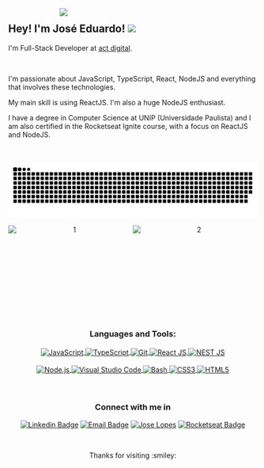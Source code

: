 <img align="right" width="400" src="https://www.cerebro.fit/uploads/thumbnails/course_thumbnails/course_thumbnail_default_70.jpg" />

<h2>Hey! I'm <b>José Eduardo!</b> <img src="https://raw.githubusercontent.com/tavareshenrique/tavareshenrique/master/gifs/Hi.gif" width="25px"></h2>

I'm Full-Stack Developer at [act digital](https://actdigital.com).

<br />

I'm passionate about JavaScript, TypeScript, React, NodeJS and everything that involves these technologies.

My main skill is using ReactJS. I'm also a huge NodeJS enthusiast.

I have a degree in Computer Science at UNIP (Universidade Paulista) and I am also certified in the Rocketseat Ignite course, with a focus on ReactJS and NodeJS.

<br />
<br />

<div align="center" >
    <img align="center" alt="HTML5" src="https://github.com/zeeduardoz/zeeduardoz/blob/main/github-user-contribution.svg" /> 
    <br />
    <br />
    <div align="center" style="width: 100%; display:flex; flex-direction: row; align-items: center; justify-content: center">
        <img width="380px" align="left" alt="1" src="https://github-readme-stats.vercel.app/api?username=zeeduardoz&show_icons=true&theme=omni&count_private=true" />
        <img width="380px" align="right" alt="2" src="https://github-readme-stats.vercel.app/api/top-langs/?username=zeeduardoz&count_private=true&langs_count=4&layout=compact&theme=omni&hide=html,tsql,css,plpgsql,objective-c" />
    </div>
</div>
    
<br />
<br />
<br />
<br />
<br />
<br />
<br />
<br />
<br />
<br />

<div align="center">
   <h3>Languages and Tools:</h3>
    <div>
         <a href="https://developer.mozilla.org/pt-BR/docs/Web/JavaScript">
            <img align="center" alt="JavaScript" src="https://img.shields.io/badge/-Javascript-222222?style=for-the-badge&logoColor=ff0&logo=javascript" />
        </a>
        <a href="https://developer.mozilla.org/pt-BR/docs/Web/TypeScript">
            <img align="center" alt="TypeScript" src="https://img.shields.io/badge/-TypeScript-222222?style=for-the-badge&logoColor=2F74C0&logo=typescript" />
        </a>
        <a href="https://git-scm.com">
            <img align="center" alt="Git" src="https://img.shields.io/badge/-Git-F54D27?style=for-the-badge&logoColor=fff&logo=git" />
         </a>
         <a href="https://pt-br.reactjs.org">
            <img align="center" alt="React JS" src="https://img.shields.io/badge/-React-0499B0?style=for-the-badge&logoColor=fff&logo=react" />
        </a>
        <a href="https://nestjs.com">
            <img align="center" alt="NEST JS" src="https://img.shields.io/badge/-NEST_JS-ccc?style=for-the-badge&logoColor=E0234E&logo=nestJS" />
        </a>  
    </div>
    <br/>
    <div>
        <a href="https://nodejs.org/en/">
            <img align="center" alt="Node.js" src="https://img.shields.io/badge/-Node_JS-018635?style=for-the-badge&logoColor=fff&logo=node.js" />
        </a>
        <a href="https://code.visualstudio.com">
            <img align="center" alt="Visual Studio Code" src="https://img.shields.io/badge/-VS_Code-0074C1?style=for-the-badge&logoColor=fff&logo=visual-studio-code" />
        </a>
        <a href="https://ohmyz.sh">
            <img align="center" alt="Bash" src="https://img.shields.io/badge/-Terminal-0277BD?style=for-the-badge&logoColor=fff&logo=powershell" />
        </a>
        <a href="https://www.w3.org/Style/CSS/Overview.en.html">
            <img align="center" alt="CSS3" src="https://img.shields.io/badge/-CSS3-57A7E4?style=for-the-badge&logoColor=fff&logo=css3" />
        </a>
        <a href="https://developer.mozilla.org/pt-BR/docs/Web/HTML/HTML5"> 
            <img align="center" alt="HTML5" src="https://img.shields.io/badge/-HTML5-E54C21?style=for-the-badge&logoColor=fff&logo=html5" /> 
        </a>
    </div>
 </div>
<div>

<br/>
<br/>

<div align="center">
    <h3 align="center">Connect with me in</h3>

[![Linkedin Badge](https://img.shields.io/badge/-José%20Lopes-blue?style=for-the-badge&logo=Linkedin&logoColor=white&link=https://www.linkedin.com/in/jose-eduardo-rodrigues-lopes/)](https://www.linkedin.com/in/jose-eduardo-rodrigues-lopes/)
[![Email Badge](https://img.shields.io/badge/-eu@joselopes.me-c14438?style=for-the-badge&logo=Gmail&logoColor=white&link=mailto:eu@joselopes.me)](mailto:eu@joselopes.me)
[![Jose Lopes](https://img.shields.io/badge/-joselopes.me-fff?style=for-the-badge&logo=Google&logoColor=black&link=https://joselopes.me)](https://joselopes.me)
[![Rocketseat Badge](https://img.shields.io/badge/-José%20Eduardo-8257E6?style=for-the-badge&logo=apache-rocketmq&logoColor=white&link=https://app.rocketseat.com.br/me/ze-eduardo-00823)](https://app.rocketseat.com.br/me/ze-eduardo-00823)

</div>

<br/>

<div align="center" >
    <p>Thanks for visiting :smiley:</>
</div>
